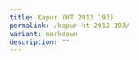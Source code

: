 ```yaml
---
title: Kapur (HT 2012 193)
permalink: /kapur-ht-2012-193/
variant: markdown
description: ""
---
```

